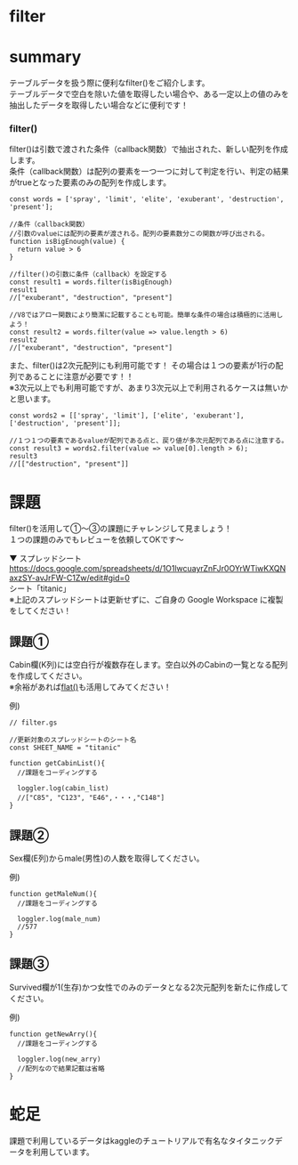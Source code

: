 # filter

# summary

テーブルデータを扱う際に便利なfilter()をご紹介します。  
テーブルデータで空白を除いた値を取得したい場合や、ある一定以上の値のみを抽出したデータを取得したい場合などに便利です！

### filter()
filter()は引数で渡された条件（callback関数）で抽出された、新しい配列を作成します。  
条件（callback関数）は配列の要素を一つ一つに対して判定を行い、判定の結果がtrueとなった要素のみの配列を作成します。

```
const words = ['spray', 'limit', 'elite', 'exuberant', 'destruction', 'present'];

//条件（callback関数）
//引数のvalueには配列の要素が渡される。配列の要素数分この関数が呼び出される。
function isBigEnough(value) {
  return value > 6
}

//filter()の引数に条件（callback）を設定する
const result1 = words.filter(isBigEnough)
result1
//["exuberant", "destruction", "present"]

//V8ではアロー関数により簡潔に記載することも可能。簡単な条件の場合は積極的に活用しよう！
const result2 = words.filter(value => value.length > 6)
result2
//["exuberant", "destruction", "present"]
```

また、filter()は2次元配列にも利用可能です！ その場合は１つの要素が1行の配列であることに注意が必要です！！  
※3次元以上でも利用可能ですが、あまり3次元以上で利用されるケースは無いかと思います。
```
const words2 = [['spray', 'limit'], ['elite', 'exuberant'], ['destruction', 'present']];

//１つ１つの要素であるvalueが配列である点と、戻り値が多次元配列である点に注意する。
const result3 = words2.filter(value => value[0].length > 6);
result3
//[["destruction", "present"]]
```

# 課題
filter()を活用して①〜③の課題にチャレンジして見ましょう！  
１つの課題のみでもレビューを依頼してOKです〜

▼ スプレッドシート  
https://docs.google.com/spreadsheets/d/1O1lwcuayrZnFJr0OYrWTiwKXQNaxzSY-avJrFW-C1Zw/edit#gid=0  
シート「titanic」  
※上記のスプレッドシートは更新せずに、ご自身の Google Workspace に複製をしてください！

## 課題①
Cabin欄(K列)には空白行が複数存在します。空白以外のCabinの一覧となる配列を作成してください。  
※余裕があれば[flat()](https://github.com/teamQA-github/QA-quest/tree/main/GAS/flat_indexOf)も活用してみてください！

例)
```
// filter.gs

//更新対象のスプレッドシートのシート名
const SHEET_NAME = "titanic"

function getCabinList(){
  //課題をコーディングする
  
  loggler.log(cabin_list)
  //["C85", "C123", "E46",・・・,"C148"]
}
```

## 課題②
Sex欄(E列)からmale(男性)の人数を取得してください。

例)
```
function getMaleNum(){
  //課題をコーディングする
  
  loggler.log(male_num)
  //577
}
```

## 課題③
Survived欄が1(生存)かつ女性でのみのデータとなる2次元配列を新たに作成してください。

例)
```
function getNewArry(){
  //課題をコーディングする
  
  loggler.log(new_arry)
  //配列なので結果記載は省略
}
```

# 蛇足
課題で利用しているデータはkaggleのチュートリアルで有名なタイタニックデータを利用しています。
